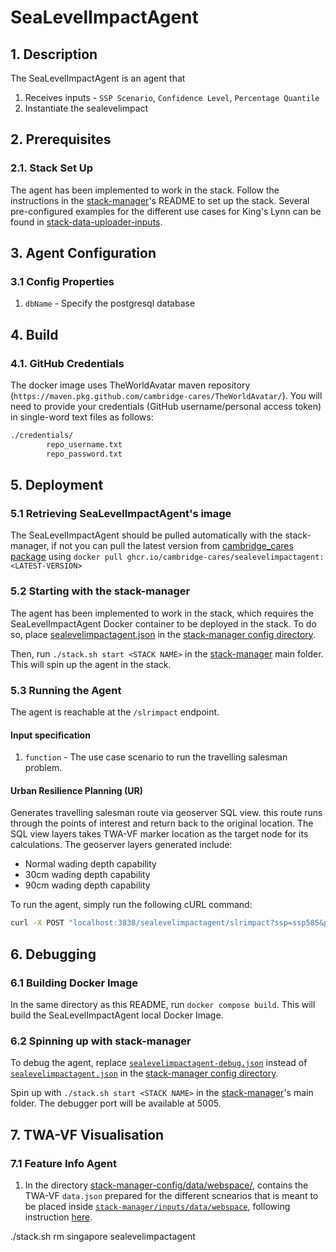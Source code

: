# SeaLevelImpactAgent

## 1. Description

The SeaLevelImpactAgent is an agent that
1) Receives inputs - `SSP Scenario`, `Confidence Level`, `Percentage Quantile`
2) Instantiate the sealevelimpact

## 2. Prerequisites

### 2.1. Stack Set Up

The agent has been implemented to work in the stack. Follow the instructions in the [stack-manager]'s README to set up the stack. Several pre-configured examples for the different use cases for King's Lynn can be found in [stack-data-uploader-inputs](stack-data-uploader-inputs/).

## 3. Agent Configuration

### 3.1 Config Properties
1) `dbName` - Specify the postgresql database


## 4. Build

### 4.1. GitHub Credentials
The docker image uses TheWorldAvatar maven repository (`https://maven.pkg.github.com/cambridge-cares/TheWorldAvatar/`).
You will need to provide your credentials (GitHub username/personal access token) in single-word text files as follows:

```bash
./credentials/
        repo_username.txt
        repo_password.txt
```

## 5. Deployment

### 5.1 Retrieving SeaLevelImpactAgent's image

The SeaLevelImpactAgent should be pulled automatically with the stack-manager, if not you can pull the latest version from [cambridge_cares package](https://github.com/orgs/cambridge-cares/packages/container/package/sealevelimpactagent) using `docker pull ghcr.io/cambridge-cares/sealevelimpactagent:<LATEST-VERSION>`

### 5.2 Starting with the stack-manager

The agent has been implemented to work in the stack, which requires the SeaLevelImpactAgent Docker container to be deployed in the stack. To do so, place [sealevelimpactagent.json](stack-manager-config/inputs/config/services/sealevelimpactagent.json) in the [stack-manager config directory].

Then, run `./stack.sh start <STACK NAME>` in the [stack-manager] main folder. This will spin up the agent in the stack.

### 5.3 Running the Agent

The agent is reachable at the `/slrimpact` endpoint.

#### Input specification

1) `function` - The use case scenario to run the travelling salesman problem.

#### Urban Resilience Planning (UR)

Generates travelling salesman route via geoserver SQL view. this route runs through the points of interest and return back to the original location. The SQL view layers takes TWA-VF marker location as the target node for its calculations. The geoserver layers generated include:

- Normal wading depth capability
- 30cm wading depth capability
- 90cm wading depth capability

To run the agent, simply run the following cURL command:

```bash
curl -X POST "localhost:3838/sealevelimpactagent/slrimpact?ssp=ssp585&projectionyear=2150&confidence=low&quantile=95"
```

## 6. Debugging

### 6.1 Building Docker Image

In the same directory as this README, run `docker compose build`. This will build the SeaLevelImpactAgent local Docker Image.

### 6.2 Spinning up with stack-manager

To debug the agent, replace [`sealevelimpactagent-debug.json`](stack-manager-config/inputs/config/services/sealevelimpactagent-debug.json) instead of [`sealevelimpactagent.json`](stack-manager-config/inputs/config/services/sealevelimpactagent.json) in the [stack-manager config directory].

Spin up with `./stack.sh start <STACK NAME>` in the [stack-manager]'s main folder.
The debugger port will be available at 5005.

## 7. TWA-VF Visualisation

### 7.1 Feature Info Agent

1) In the directory [stack-manager-config/data/webspace/](stack-manager-config/data/webspace/), contains the TWA-VF `data.json` prepared for the different scnearios that is meant to be placed inside [`stack-manager/inputs/data/webspace`](https://github.com/cambridge-cares/TheWorldAvatar/tree/main/Deploy/stacks/dynamic/stack-manager/inputs/data), following instruction [here](https://github.com/cambridge-cares/TheWorldAvatar/tree/main/Deploy/stacks/dynamic/stack-manager#example---including-a-visualisation).

[stack-manager]: https://github.com/cambridge-cares/TheWorldAvatar/tree/main/Deploy/stacks/dynamic/stack-manager
[stack-manager config directory]: https://github.com/cambridge-cares/TheWorldAvatar/tree/main/Deploy/stacks/dynamic/stack-manager/inputs/config/services


./stack.sh rm singapore sealevelimpactagent